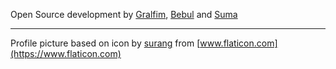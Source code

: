 Open Source development by [Gralfim](https://github.com/orgs/OpenGrabeso/people/Gralfim), [Bebul](https://github.com/orgs/OpenGrabeso/people/Bebul) and [Suma](https://github.com/orgs/OpenGrabeso/people/OndrejSpanel)

-------------------

Profile picture based on icon by [surang](https://www.flaticon.com/authors/surang) from [www.flaticon.com](https://www.flaticon.com)
